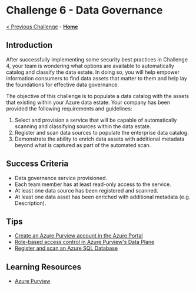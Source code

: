 # Challenge 6 - Data Governance

[< Previous Challenge](./Challenge05.md) - **[Home](../README.md)**

## Introduction 

After successfully implementing some security best practices in Challenge 4, your team is wondering what options are available to automatically catalog and classify the data estate. In doing so, you will help empower information consumers to find data assets that matter to them and help lay the foundations for effective data governance. 

The objective of this challenge is to populate a data catalog with the assets that existing within your Azure data estate. Your company has been provided the following requirements and guidelines:

1. Select and provision a service that will be capable of automatically scanning and classifying sources within the data estate.
2. Register and scan data sources to populate the enterprise data catalog.
3. Demonstrate the ability to enrich data assets with additional metadata beyond what is captured as part of the automated scan.

## Success Criteria

* Data governance service provisioned.
* Each team member has at least read-only access to the service.
* At least one data source has been registered and scanned.
* At least one data asset has been enriched with additional metadata (e.g. Description).

## Tips

* [Create an Azure Purview account in the Azure Portal](https://docs.microsoft.com/en-us/azure/purview/create-catalog-portal)
* [Role-based access control in Azure Purview's Data Plane](https://docs.microsoft.com/en-us/azure/purview/create-catalog-portal)
* [Register and scan an Azure SQL Database](https://docs.microsoft.com/en-us/azure/purview/register-scan-azure-sql-database)

## Learning Resources

* [Azure Purview](https://docs.microsoft.com/en-us/azure/purview/)
